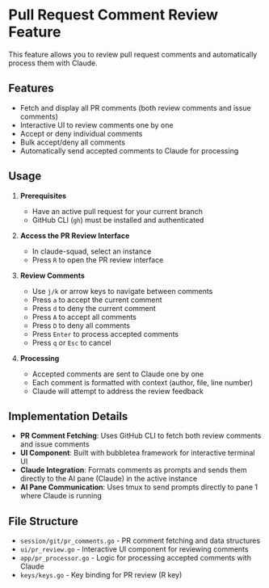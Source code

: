 # Pull Request Comment Review Feature

This feature allows you to review pull request comments and automatically process them with Claude.

## Features

- Fetch and display all PR comments (both review comments and issue comments)
- Interactive UI to review comments one by one
- Accept or deny individual comments
- Bulk accept/deny all comments
- Automatically send accepted comments to Claude for processing

## Usage

1. **Prerequisites**
   - Have an active pull request for your current branch
   - GitHub CLI (`gh`) must be installed and authenticated

2. **Access the PR Review Interface**
   - In claude-squad, select an instance
   - Press `R` to open the PR review interface

3. **Review Comments**
   - Use `j/k` or arrow keys to navigate between comments
   - Press `a` to accept the current comment
   - Press `d` to deny the current comment
   - Press `A` to accept all comments
   - Press `D` to deny all comments
   - Press `Enter` to process accepted comments
   - Press `q` or `Esc` to cancel

4. **Processing**
   - Accepted comments are sent to Claude one by one
   - Each comment is formatted with context (author, file, line number)
   - Claude will attempt to address the review feedback

## Implementation Details

- **PR Comment Fetching**: Uses GitHub CLI to fetch both review comments and issue comments
- **UI Component**: Built with bubbletea framework for interactive terminal UI
- **Claude Integration**: Formats comments as prompts and sends them directly to the AI pane (Claude) in the active instance
- **AI Pane Communication**: Uses tmux to send prompts directly to pane 1 where Claude is running

## File Structure

- `session/git/pr_comments.go` - PR comment fetching and data structures
- `ui/pr_review.go` - Interactive UI component for reviewing comments
- `app/pr_processor.go` - Logic for processing accepted comments with Claude
- `keys/keys.go` - Key binding for PR review (R key)
